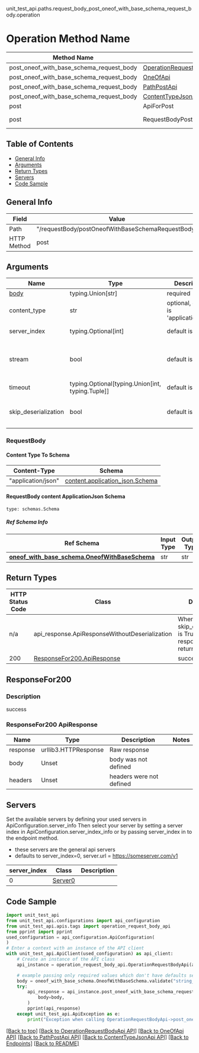 unit_test_api.paths.request_body_post_oneof_with_base_schema_request_body.operation
# Operation Method Name

| Method Name | Api Class | Notes |
| ----------- | --------- | ----- |
| post_oneof_with_base_schema_request_body | [OperationRequestBodyApi](../../apis/tags/operation_request_body_api.md) | This api is only for tag=operation.requestBody |
| post_oneof_with_base_schema_request_body | [OneOfApi](../../apis/tags/one_of_api.md) | This api is only for tag=oneOf |
| post_oneof_with_base_schema_request_body | [PathPostApi](../../apis/tags/path_post_api.md) | This api is only for tag=path.post |
| post_oneof_with_base_schema_request_body | [ContentTypeJsonApi](../../apis/tags/content_type_json_api.md) | This api is only for tag=contentType_json |
| post | ApiForPost | This api is only for this endpoint |
| post | RequestBodyPostOneofWithBaseSchemaRequestBody | This api is only for path=/requestBody/postOneofWithBaseSchemaRequestBody |

## Table of Contents
- [General Info](#general-info)
- [Arguments](#arguments)
- [Return Types](#return-types)
- [Servers](#servers)
- [Code Sample](#code-sample)

## General Info
| Field | Value |
| ----- | ----- |
| Path | "/requestBody/postOneofWithBaseSchemaRequestBody" |
| HTTP Method | post |

## Arguments

Name | Type | Description  | Notes
------------- | ------------- | ------------- | -------------
[body](#requestbody) | typing.Union[str] | required |
content_type | str | optional, default is 'application/json' | Selects the schema and serialization of the request body. value must be one of ['application/json']
server_index | typing.Optional[int] | default is None | Allows one to select a different [server](#servers). If not None, must be one of [0]
stream | bool | default is False | if True then the response.content will be streamed and loaded from a file like object. When downloading a file, set this to True to force the code to deserialize the content to a FileSchema file
timeout | typing.Optional[typing.Union[int, typing.Tuple]] | default is None | the timeout used by the rest client
skip_deserialization | bool | default is False | when True, headers and body will be unset and an instance of api_response.ApiResponseWithoutDeserialization will be returned

### RequestBody

#### Content Type To Schema
Content-Type | Schema
------------ | -------
"application/json" | [content.application_json.Schema](#requestbody-content-applicationjson-schema)

#### RequestBody content ApplicationJson Schema
```
type: schemas.Schema
```

##### Ref Schema Info
Ref Schema | Input Type | Output Type
---------- | ---------- | -----------
[**oneof_with_base_schema.OneofWithBaseSchema**](../../components/schema/oneof_with_base_schema.md) | str | str

## Return Types

HTTP Status Code | Class | Description
------------- | ------------- | -------------
n/a | api_response.ApiResponseWithoutDeserialization | When skip_deserialization is True this response is returned
200 | [ResponseFor200.ApiResponse](#responsefor200-apiresponse) | success

## ResponseFor200

### Description
success

### ResponseFor200 ApiResponse
Name | Type | Description  | Notes
------------- | ------------- | ------------- | -------------
response | urllib3.HTTPResponse | Raw response |
body | Unset | body was not defined |
headers | Unset | headers were not defined |

## Servers

Set the available servers by defining your used servers in ApiConfiguration.server_info
Then select your server by setting a server index in ApiConfiguration.server_index_info or by
passing server_index in to the endpoint method.
- these servers are the general api servers
- defaults to server_index=0, server.url = https://someserver.com/v1

server_index | Class | Description
------------ | ----- | ------------
0 | [Server0](../../servers/server_0.md) |

## Code Sample

```python
import unit_test_api
from unit_test_api.configurations import api_configuration
from unit_test_api.apis.tags import operation_request_body_api
from pprint import pprint
used_configuration = api_configuration.ApiConfiguration(
)
# Enter a context with an instance of the API client
with unit_test_api.ApiClient(used_configuration) as api_client:
    # Create an instance of the API class
    api_instance = operation_request_body_api.OperationRequestBodyApi(api_client)

    # example passing only required values which don't have defaults set
    body = oneof_with_base_schema.OneofWithBaseSchema.validate("string_example")
    try:
        api_response = api_instance.post_oneof_with_base_schema_request_body(
            body=body,
        )
        pprint(api_response)
    except unit_test_api.ApiException as e:
        print("Exception when calling OperationRequestBodyApi->post_oneof_with_base_schema_request_body: %s\n" % e)
```

[[Back to top]](#top)
[[Back to OperationRequestBodyApi API]](../../apis/tags/operation_request_body_api.md)
[[Back to OneOfApi API]](../../apis/tags/one_of_api.md)
[[Back to PathPostApi API]](../../apis/tags/path_post_api.md)
[[Back to ContentTypeJsonApi API]](../../apis/tags/content_type_json_api.md)
[[Back to Endpoints]](../../../README.md#Endpoints) [[Back to README]](../../../README.md)